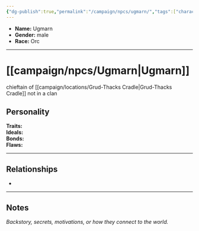 ```yaml
---
{"dg-publish":true,"permalink":"/campaign/npcs/ugmarn/","tags":["character","npc"],"noteIcon":"","created":"2025-10-26T12:29:07.445-07:00","updated":"2025-10-27T16:38:55.810-07:00"}
---
```



<p><span><ul>
<li dir="auto"><strong>Name:</strong> Ugmarn</li>
<li dir="auto"><strong>Gender:</strong> male</li>
<li dir="auto"><strong>Race:</strong> Orc</li>
</ul></span></p>

---

# [[campaign/npcs/Ugmarn\|Ugmarn]]
chieftain of [[campaign/locations/Grud-Thacks Cradle\|Grud-Thacks Cradle]]
not in a clan

## Personality
**Traits:**  
**Ideals:**  
**Bonds:**  
**Flaws:**  

---

## Relationships
- 

---

## Notes
*Backstory, secrets, motivations, or how they connect to the world.*
